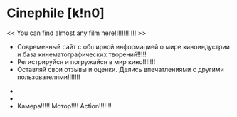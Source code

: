 # Сinephile [k!n0]
<< You can find almost any film here!!!!!!!!!!!! >>

- Современный сайт с обширной информацией о мире киноиндустрии и база кинематографических творений!!!!!
- Регистрируйся и погружайся в мир кино!!!!!!!
- Оставляй свои отзывы и оценки. Делись впечатлениями с другими пользователями!!!!!!!
*
*
* Камера!!!!! Мотор!!!! Action!!!!!!!
